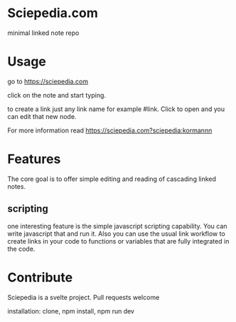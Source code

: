 # Sciepedia.com

minimal linked note repo

# Usage

go to https://sciepedia.com

click on the note and start typing. 

to create a link just any link name for example #link. Click to open and you can edit that new node.

For more information read https://sciepedia.com?sciepedia:kormannn


# Features

The core goal is to offer simple editing and reading of cascading linked notes.

## scripting

one interesting feature is the simple javascript scripting capability. You can write javascript that and run it. Also you can use the usual link workflow to create links in your code to functions or variables that are fully integrated in the code.


# Contribute

Sciepedia is a svelte project. Pull requests welcome

installation: clone, npm install, npm run dev


